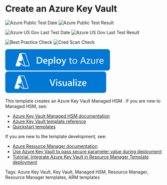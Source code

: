 # Create an Azure Key Vault

![Azure Public Test Date](https://azurequickstartsservice.blob.core.windows.net/badges/101-managed-hsm-create/PublicLastTestDate.svg)
![Azure Public Test Result](https://azurequickstartsservice.blob.core.windows.net/badges/101-managed-hsm-create/PublicDeployment.svg)

![Azure US Gov Last Test Date](https://azurequickstartsservice.blob.core.windows.net/badges/101-managed-hsm-create/FairfaxLastTestDate.svg)
![Azure US Gov Last Test Result](https://azurequickstartsservice.blob.core.windows.net/badges/101-managed-hsm-create/FairfaxDeployment.svg)

![Best Practice Check](https://azurequickstartsservice.blob.core.windows.net/badges/101-managed-hsm-create/BestPracticeResult.svg)
![Cred Scan Check](https://azurequickstartsservice.blob.core.windows.net/badges/101-managed-hsm-create/CredScanResult.svg)

[![Deploy To Azure](https://raw.githubusercontent.com/Azure/azure-quickstart-templates/master/1-CONTRIBUTION-GUIDE/images/deploytoazure.svg?sanitize=true)](https://portal.azure.com/#create/Microsoft.Template/uri/https%3A%2F%2Fraw.githubusercontent.com%2FAzure%2Fazure-quickstart-templates%2Fmaster%2F101-managed-hsm-create%2Fazuredeploy.json)  [![Visualize](https://raw.githubusercontent.com/Azure/azure-quickstart-templates/master/1-CONTRIBUTION-GUIDE/images/visualizebutton.svg?sanitize=true)](http://armviz.io/#/?load=https%3A%2F%2Fraw.githubusercontent.com%2FAzure%2Fazure-quickstart-templates%2Fmaster%2F101-managed-hsm-create%2Fazuredeploy.json)

This template creates an Azure Key Vault Managed HSM . If you are new to Managed HSM, see:

- [Azure Key Vault Managed HSM documentation](https://docs.microsoft.com/azure/key-vault/managed-hsm)
- [Azure Key Vault template reference](https://docs.microsoft.com/azure/templates/microsoft.keyvault/allversions)
- [Quickstart templates](https://azure.microsoft.com/resources/templates/?resourceType=Microsoft.Keyvault)

If you are new to the template development, see:

- [Azure Resource Manager documentation](https://docs.microsoft.com/en-us/azure/azure-resource-manager/)
- [Use Azure Key Vault to pass secure parameter value during deployment](https://docs.microsoft.com/azure/azure-resource-manager/resource-manager-keyvault-parameter)
- [Tutorial: Integrate Azure Key Vault in Resource Manager Template deployment](https://docs.microsoft.com/azure/azure-resource-manager/resource-manager-tutorial-use-key-vault)

Tags: Azure Key Vault, Key Vault, Managed HSM, Resource Manager, Resource Manager templates, ARM templates
